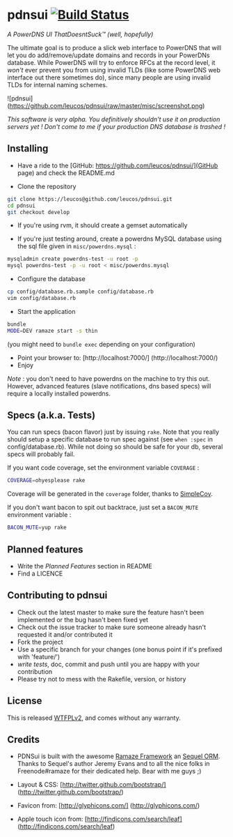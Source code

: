 pdnsui [![Build Status](https://secure.travis-ci.org/leucos/pdnsui.png?branch=master)](http://travis-ci.org/leucos/pdnsui)
======

*A PowerDNS UI ThatDoesntSuck™ (well, hopefully)*

The ultimate goal is to produce a slick web interface to PowerDNS that
will let you do add/remove/update domains and records in your PowerDNs
database. While PowerDNS will try to enforce RFCs at the record level, it
*won't* ever prevent you from using invalid TLDs (like some PowerDNS web
interface out there sometimes do), since many people are using invalid
TLDs for internal naming schemes.

![pdnsui]
(https://github.com/leucos/pdnsui/raw/master/misc/screenshot.png)

_This software is *very* alpha. You definitively shouldn't use it on
production servers yet ! Don't come to me if your production DNS
database is trashed !_

Installing
----------

* Have a ride to the [GitHub: https://github.com/leucos/pdnsui/](GitHub page) and check the README.md

* Clone the repository

```bash
git clone https://leucos@github.com/leucos/pdnsui.git
cd pdnsui
git checkout develop
```

* If you're using rvm, it should create a gemset automatically

* If you're just testing around, create a powerdns MySQL database using
  the sql file given in `misc/powerdns.mysql` :

```bash
mysqladmin create powerdns-test -u root -p
mysql powerdns-test -p -u root < misc/powerdns.mysql
```

* Configure the database

```bash
cp config/database.rb.sample config/database.rb
vim config/database.rb
```

* Start the application 

```bash
bundle
MODE=DEV ramaze start -s thin
```
(you might need to `bundle exec` depending on your configuration)

* Point your browser to: [http://localhost:7000/] (http://localhost:7000/)
* Enjoy

_Note_ : you don't need to have powerdns on the machine to try this out.
However, advanced features (slave notifications, dns based specs) will
require a locally installed powerdns.

Specs (a.k.a. Tests)
--------------------

You can run specs (bacon flavor) just by issuing `rake`. Note that you
really should setup a specific database to run spec against (see ``when
:spec`` in config/database.rb). While not doing so should be safe for
your db, several specs will probably fail.

If you want code coverage, set the environment variable ``COVERAGE`` :

```bash
COVERAGE=ohyesplease rake
```

Coverage will be generated in the ``coverage`` folder, thanks to
[SimpleCov](https://github.com/colszowka/simplecov).

If you don't want bacon to spit out backtrace, just set a ``BACON_MUTE``
environment variable :

```bash
BACON_MUTE=yup rake
```

Planned features
----------------

* Write the _Planned Features_ section in README
* Find a LICENCE

Contributing to pdnsui
----------------------

* Check out the latest master to make sure the feature hasn't been
  implemented or the bug hasn't been fixed yet
* Check out the issue tracker to make sure someone already hasn't
  requested it and/or contributed it
* Fork the project
* Use a specific branch for your changes (one bonus point if it's prefixed with 'feature/')
* _write tests_, doc, commit and push until you are happy with your contribution
* Please try not to mess with the Rakefile, version, or history

License
-------

This is released [WTFPLv2](http://sam.zoy.org/wtfpl/), and comes without
any warranty.

Credits
-------

- PDNSui is built with the awesome [Ramaze
  Framework](https://github.com/Ramaze/ramaze) an [Sequel
ORM](https://github.com/jeremyevans/sequel). Thanks to Sequel's author
Jeremy Evans and to all the nice folks in Freenode#ramaze for their
dedicated help. Bear with me guys ;)

- Layout & CSS: [http://twitter.github.com/bootstrap/]
(http://twitter.github.com/bootstrap/)

- Favicon from: [http://glyphicons.com/] (http://glyphicons.com/)

- Apple touch icon from: [http://findicons.com/search/leaf] (http://findicons.com/search/leaf)

